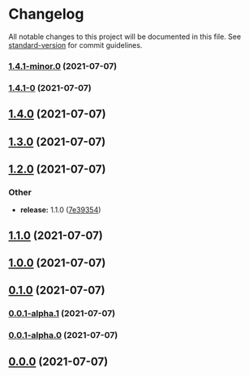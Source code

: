 # Changelog

All notable changes to this project will be documented in this file. See [standard-version](https://github.com/conventional-changelog/standard-version) for commit guidelines.

### [1.4.1-minor.0](https://github.com/Riftland/vue-pet/compare/v1.4.1-0...v1.4.1-minor.0) (2021-07-07)

### [1.4.1-0](https://github.com/Riftland/vue-pet/compare/v1.4.0...v1.4.1-0) (2021-07-07)

## [1.4.0](https://github.com/Riftland/vue-pet/compare/v1.3.0...v1.4.0) (2021-07-07)

## [1.3.0](https://github.com/Riftland/vue-pet/compare/v1.2.0...v1.3.0) (2021-07-07)

## [1.2.0](https://github.com/Riftland/vue-pet/compare/v1.0.0...v1.2.0) (2021-07-07)


### Other

* **release:** 1.1.0 ([7e39354](https://github.com/Riftland/vue-pet/commit/7e39354aba24f47745c7cd9676b80eb163bbd904))

## [1.1.0](https://github.com/Riftland/vue-pet/compare/v1.0.0...v1.1.0) (2021-07-07)

## [1.0.0](https://github.com/Riftland/vue-pet/compare/v0.1.0...v1.0.0) (2021-07-07)

## [0.1.0](https://github.com/Riftland/vue-pet/compare/v0.0.1-alpha.1...v0.1.0) (2021-07-07)

### [0.0.1-alpha.1](https://github.com/Riftland/vue-pet/compare/v0.0.1-alpha.0...v0.0.1-alpha.1) (2021-07-07)

### [0.0.1-alpha.0](https://github.com/Riftland/vue-pet/compare/v0.0.0...v0.0.1-alpha.0) (2021-07-07)

## [0.0.0](https://github.com/Riftland/vue-pet/compare/v1.1.0...v0.0.0) (2021-07-07)
